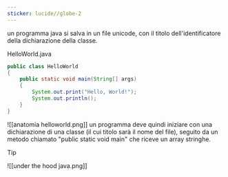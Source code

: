 ```yaml
---
sticker: lucide//globe-2
---
```

un programma java si salva in un file unicode, con il titolo dell'identificatore della dichiarazione della classe.

HelloWorld.java
```java
public class HelloWorld
{
	public static void main(String[] args)
	{
		System.out.print("Hello, World!");
		System.out.println();
	}
}
```
![[anatomia helloworld.png]]
un programma deve quindi iniziare con una dichiarazione di una classe (il cui titolo sarà il nome del file), seguito da un metodo chiamato "public static void main" che riceve un array stringhe.

> [!tip]
>![[under the hood java.png]]